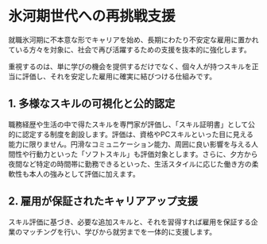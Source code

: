 # 氷河期世代への再挑戦支援

就職氷河期に不本意な形でキャリアを始め、長期にわたり不安定な雇用に置かれている方々を対象に、社会で再び活躍するための支援を抜本的に強化します。

重視するのは、単に学びの機会を提供するだけでなく、個々人が持つスキルを正当に評価し、それを安定した雇用に確実に結びつける仕組みです。

## 1. 多様なスキルの可視化と公的認定

職務経歴や生活の中で得たスキルを専門家が評価し、「スキル証明書」として公的に認定する制度を創設します。評価は、資格やPCスキルといった目に見える能力に限りません。円滑なコミュニケーション能力、周囲に良い影響を与える人間性や行動力といった「ソフトスキル」も評価対象とします。さらに、夕方から夜間など特定の時間帯に勤務できるといった、生活スタイルに応じた働き方の柔軟性も本人の強みとして評価に加えます。

## 2. 雇用が保証されたキャリアアップ支援

スキル評価に基づき、必要な追加スキルと、それを習得すれば雇用を保証する企業のマッチングを行い、学びから就労までを一体的に支援します。

